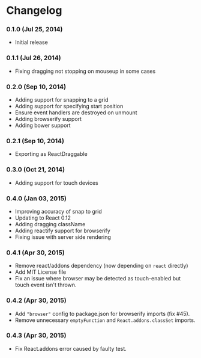 # Changelog

### 0.1.0 (Jul 25, 2014)

- Initial release

### 0.1.1 (Jul 26, 2014)

- Fixing dragging not stopping on mouseup in some cases

### 0.2.0 (Sep 10, 2014)

- Adding support for snapping to a grid
- Adding support for specifying start position
- Ensure event handlers are destroyed on unmount
- Adding browserify support
- Adding bower support

### 0.2.1 (Sep 10, 2014)

- Exporting as ReactDraggable

### 0.3.0 (Oct 21, 2014)

- Adding support for touch devices

### 0.4.0 (Jan 03, 2015)

- Improving accuracy of snap to grid
- Updating to React 0.12
- Adding dragging className
- Adding reactify support for browserify
- Fixing issue with server side rendering

### 0.4.1 (Apr 30, 2015)

- Remove react/addons dependency (now depending on `react` directly)
- Add MIT License file
- Fix an issue where browser may be detected as touch-enabled but touch event isn't thrown.

### 0.4.2 (Apr 30, 2015)

- Add `"browser"` config to package.json for browserify imports (fix #45).
- Remove unnecessary `emptyFunction` and `React.addons.classSet` imports.

### 0.4.3 (Apr 30, 2015)

- Fix React.addons error caused by faulty test.
